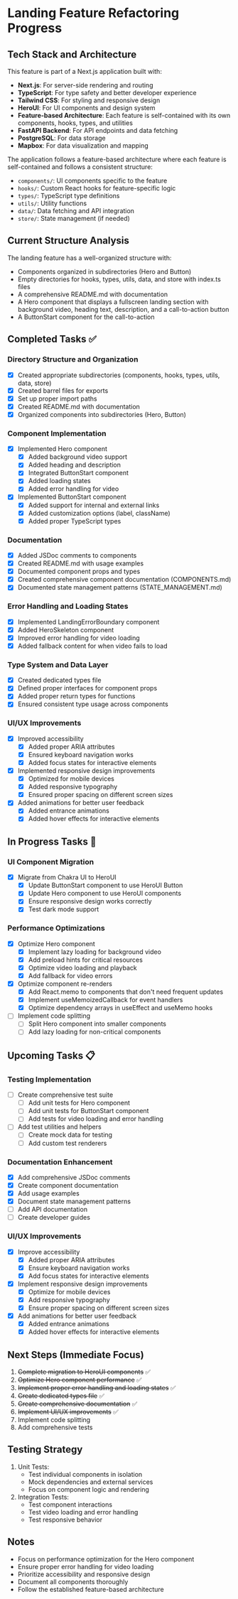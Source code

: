 # Landing Feature Refactoring Progress

## Tech Stack and Architecture

This feature is part of a Next.js application built with:
- **Next.js**: For server-side rendering and routing
- **TypeScript**: For type safety and better developer experience
- **Tailwind CSS**: For styling and responsive design
- **HeroUI**: For UI components and design system
- **Feature-based Architecture**: Each feature is self-contained with its own components, hooks, types, and utilities
- **FastAPI Backend**: For API endpoints and data fetching
- **PostgreSQL**: For data storage
- **Mapbox**: For data visualization and mapping

The application follows a feature-based architecture where each feature is self-contained and follows a consistent structure:
- `components/`: UI components specific to the feature
- `hooks/`: Custom React hooks for feature-specific logic
- `types/`: TypeScript type definitions
- `utils/`: Utility functions
- `data/`: Data fetching and API integration
- `store/`: State management (if needed)

## Current Structure Analysis

The landing feature has a well-organized structure with:
- Components organized in subdirectories (Hero and Button)
- Empty directories for hooks, types, utils, data, and store with index.ts files
- A comprehensive README.md with documentation
- A Hero component that displays a fullscreen landing section with background video, heading text, description, and a call-to-action button
- A ButtonStart component for the call-to-action

## Completed Tasks ✅

### Directory Structure and Organization
- [x] Created appropriate subdirectories (components, hooks, types, utils, data, store)
- [x] Created barrel files for exports
- [x] Set up proper import paths
- [x] Created README.md with documentation
- [x] Organized components into subdirectories (Hero, Button)

### Component Implementation
- [x] Implemented Hero component
  - [x] Added background video support
  - [x] Added heading and description
  - [x] Integrated ButtonStart component
  - [x] Added loading states
  - [x] Added error handling for video
- [x] Implemented ButtonStart component
  - [x] Added support for internal and external links
  - [x] Added customization options (label, className)
  - [x] Added proper TypeScript types

### Documentation
- [x] Added JSDoc comments to components
- [x] Created README.md with usage examples
- [x] Documented component props and types
- [x] Created comprehensive component documentation (COMPONENTS.md)
- [x] Documented state management patterns (STATE_MANAGEMENT.md)

### Error Handling and Loading States
- [x] Implemented LandingErrorBoundary component
- [x] Added HeroSkeleton component
- [x] Improved error handling for video loading
- [x] Added fallback content for when video fails to load

### Type System and Data Layer
- [x] Created dedicated types file
- [x] Defined proper interfaces for component props
- [x] Added proper return types for functions
- [x] Ensured consistent type usage across components

### UI/UX Improvements
- [x] Improved accessibility
  - [x] Added proper ARIA attributes
  - [x] Ensured keyboard navigation works
  - [x] Added focus states for interactive elements
- [x] Implemented responsive design improvements
  - [x] Optimized for mobile devices
  - [x] Added responsive typography
  - [x] Ensured proper spacing on different screen sizes
- [x] Added animations for better user feedback
  - [x] Added entrance animations
  - [x] Added hover effects for interactive elements

## In Progress Tasks 🚧

### UI Component Migration
- [x] Migrate from Chakra UI to HeroUI
  - [x] Update ButtonStart component to use HeroUI Button
  - [x] Update Hero component to use HeroUI components
  - [x] Ensure responsive design works correctly
  - [x] Test dark mode support

### Performance Optimizations
- [x] Optimize Hero component
  - [x] Implement lazy loading for background video
  - [x] Add preload hints for critical resources
  - [x] Optimize video loading and playback
  - [x] Add fallback for video errors
- [x] Optimize component re-renders
  - [x] Add React.memo to components that don't need frequent updates
  - [x] Implement useMemoizedCallback for event handlers
  - [x] Optimize dependency arrays in useEffect and useMemo hooks
- [ ] Implement code splitting
  - [ ] Split Hero component into smaller components
  - [ ] Add lazy loading for non-critical components

## Upcoming Tasks 📋

### Testing Implementation
- [ ] Create comprehensive test suite
  - [ ] Add unit tests for Hero component
  - [ ] Add unit tests for ButtonStart component
  - [ ] Add tests for video loading and error handling
- [ ] Add test utilities and helpers
  - [ ] Create mock data for testing
  - [ ] Add custom test renderers

### Documentation Enhancement
- [x] Add comprehensive JSDoc comments
- [x] Create component documentation
- [x] Add usage examples
- [x] Document state management patterns
- [ ] Add API documentation
- [ ] Create developer guides

### UI/UX Improvements
- [x] Improve accessibility
  - [x] Added proper ARIA attributes
  - [x] Ensure keyboard navigation works
  - [x] Add focus states for interactive elements
- [x] Implement responsive design improvements
  - [x] Optimize for mobile devices
  - [x] Add responsive typography
  - [x] Ensure proper spacing on different screen sizes
- [x] Add animations for better user feedback
  - [x] Added entrance animations
  - [x] Added hover effects for interactive elements

## Next Steps (Immediate Focus)
1. ~~Complete migration to HeroUI components~~ ✅
2. ~~Optimize Hero component performance~~ ✅
3. ~~Implement proper error handling and loading states~~ ✅
4. ~~Create dedicated types file~~ ✅
5. ~~Create comprehensive documentation~~ ✅
6. ~~Implement UI/UX improvements~~ ✅
7. Implement code splitting
8. Add comprehensive tests

## Testing Strategy
1. Unit Tests:
   - Test individual components in isolation
   - Mock dependencies and external services
   - Focus on component logic and rendering
2. Integration Tests:
   - Test component interactions
   - Test video loading and error handling
   - Test responsive behavior

## Notes
- Focus on performance optimization for the Hero component
- Ensure proper error handling for video loading
- Prioritize accessibility and responsive design
- Document all components thoroughly
- Follow the established feature-based architecture 
